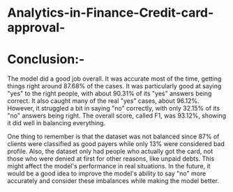 # Analytics-in-Finance-Credit-card-approval-














# Conclusion:-

The model did a good job overall. It was accurate most of the time, getting things right around 87.68% of the cases. It was particularly good at saying "yes" to the right people, with about 90.31% of its "yes" answers being correct. It also caught many of the real "yes" cases, about 96.12%. However, it struggled a bit in saying "no" correctly, with only 32.15% of its "no" answers being right. The overall score, called F1, was 93.12%, showing it did well in balancing everything.

One thing to remember is that the dataset was not balanced since 87% of clients were classified as good payers while only 13% were considered bad profile. Also, the dataset only had people who actually got the card, not those who were denied at first for other reasons, like unpaid debts. This might affect the model's performance in real situations. In the future, it would be a good idea to improve the model's ability to say "no" more accurately and consider these imbalances while making the model better.
